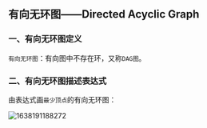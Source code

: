 ## 有向无环图——Directed Acyclic Graph

### 一、有向无环图定义

`有向无环图`：有向图中不存在环，又称`DAG图`。

### 二、有向无环图描述表达式

由表达式画`最少顶点`的有向无环图：

![1638191188272](https://github.com/oxyanyano/2022-WangDao-CS-DS-Notes/blob/main/images/1638191188272.png)
